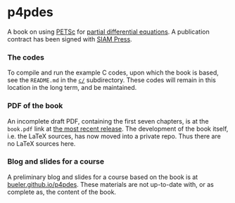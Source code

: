 p4pdes
======

A book on using [PETSc](http://www.mcs.anl.gov/petsc/) for [partial differential equations](https://en.wikipedia.org/wiki/Partial_differential_equation).  A publication contract has been signed with [SIAM Press](http://www.siam.org/books/).

### The codes

To compile and run the example C codes, upon which the book is based, see the `README.md` in the [`c/`](https://github.com/bueler/p4pdes/tree/master/c) subdirectory.  These codes will remain in this location in the long term, and be maintained.

### PDF of the book

An incomplete draft PDF, containing the first seven chapters, is at the `book.pdf` link at [the most recent release](https://github.com/bueler/p4pdes/releases).  The development of the book itself, i.e. the LaTeX sources, has now moved into a private repo.  Thus there are no LaTeX sources here.

### Blog and slides for a course

A preliminary blog and slides for a course based on the book is at [bueler.github.io/p4pdes](http://bueler.github.io/p4pdes).  These materials are not up-to-date with, or as complete as, the content of the book.

